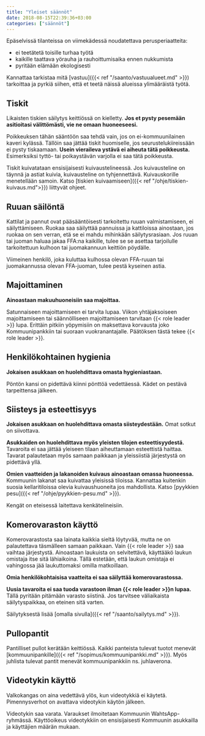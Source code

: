 ```yaml
---
title: "Yleiset säännöt"
date: 2018-08-15T22:39:36+03:00
categories: ["säännöt"]
---
```

Epäselvissä tilanteissa on viimekädessä noudatettava perusperiaatteita:

  - ei teetätetä toisille turhaa työtä
  - kaikille taattava yörauha ja rauhoittumisaika ennen nukkumista
  - pyritään elämään ekologisesti

Kannattaa tarkistaa mitä [vastuu]({{< ref "/saanto/vastuualueet.md" >}}) tarkoittaa ja pyrkiä siihen, että et teetä näissä alueissa ylimääräistä työtä.

## Tiskit
Likaisten tiskien säilytys keittiössä on kielletty. **Jos et pysty pesemään asitioitasi välittömästi, vie ne omaan huoneeseesi.** 

Poikkeuksen tähän sääntöön saa tehdä vain, jos on ei-kommuunilainen kaveri kylässä. Tällöin saa jättää tiskit huomiselle, jos seurustelukiireissään ei pysty tiskaamaan. **Usein vieraileva ystävä ei aiheuta tätä poikkeusta.** Esimerksiksi tyttö- tai poikaystävän varjolla ei saa tätä poikkeusta.

Tiskit kuivatataan ensisijaisesti kuivaustelineessä. Jos kuivausteline on täynnä ja astiat kuivia, kuivausteline on tyhjennettävä. Kuivauskorille menetellään samoin. Katso [tiskien kuivaamiseen]({{< ref "/ohje/tiskien-kuivaus.md">}}) liittyvät ohjeet.

## Ruuan säilöntä
Kattilat ja pannut ovat pääsääntöisesti tarkoitettu ruuan valmistamiseen, ei säilyttämiseen. Ruokaa saa säilyttää pannuissa ja kattiloissa ainostaan, jos ruokaa on sen verran, etä se ei mahdu mihinkään säilytysrasiaan. Jos ruuan tai juoman haluaa jakaa FFA:na kaikille, tulee se se asettaa tarjoilulle tarkoitettuun kulhoon tai juomakannuun keittiön pöydälle.

Viimeinen henkilö, joka kuluttaa kulhossa olevan FFA-ruuan tai juomakannussa olevan FFA-juoman, tulee pestä kyseinen astia.

## Majoittaminen
**Ainoastaan makuuhuoneisiin saa majoittaa.**

Satunnaiseen majoittamiseen ei tarvita lupaa. Viikon yhtäjaksoiseen majoittamiseen tai säännölliseen majoittamiseen tarvitaan {{< role leader >}} lupa. Erittäin pitkiin yöpymisiin on maksettava korvausta joko Kommuunipankkiin tai suoraan vuokranantajalle. Päätöksen tästä tekee {{< role leader >}}.

## Henkilökohtainen hygienia
**Jokaisen asukkaan on huolehdittava omasta hygieniastaan.**

Pöntön kansi on pidettävä kiinni pönttöä vedettäessä. Kädet on pestävä tarpeittensa jälkeen. 

## Siisteys ja esteettisyys
**Jokaisen asukkaan on huolehdittava omasta siisteydestään.** Omat sotkut on siivottava. 

**Asukkaiden on huolehdittava myös yleisten tilojen esteettisyydestä.** Tavaroita ei saa jättää yleiseen tilaan aiheuttamaan esteettistä haittaa. Tavarat palautetaan myös samaan paikkaan ja yleissiistiä järjestystä on pidettävä yllä.

**Omien vaatteiden ja lakanoiden kuivaus ainoastaan omassa huoneessa.** Kommuunin lakanat saa kuivattaa yleisissä tiloissa. Kannattaa kuitenkin suosia kellaritiloissa olevia kuivaushuoneita jos mahdollista. Katso [pyykkien pesu]({{< ref "/ohje/pyykkien-pesu.md" >}}).

Kengät on eteisessä laitettava kenkätelineisiin.

## Komerovaraston käyttö
Komerovarastosta saa lainata kaikkia sieltä löytyvää, mutta ne on palautettava täsmälleen samaan paikkaan. Vain {{< role leader >}} saa vaihtaa järjestystä. Ainoastaan laukuista on selvitettävä, käyttääkö laukun omistaja itse sitä lähiaikoina. Tällä estetään, että laukun omistaja ei vahingossa jää laukuttomaksi omilla matkoillaan.

**Omia henkilökohtaisisa vaatteita ei saa säilyttää komerovarastossa.**

**Uusia tavaroita ei saa tuoda varastoon ilman {{< role leader >}}n lupaa.** Tällä pyritään pitämään varasto siistinä. Jos tarvitsee väliaikaista säilytyspaikkaa, on eteinen sitä varten.

Säilytyksestä lisää [omalla sivulla]({{< ref "/saanto/sailytys.md" >}}).

## Pullopantit
Pantilliset pullot kerätään keittiössä. Kaikki panteista tulevat tuotot menevät [kommuunipankille]({{< ref "/sopimus/kommuunipankki.md" >}}). Myös juhlista tulevat pantit menevät kommuunipankkiin ns. juhlaverona.

## Videotykin käyttö
Valkokangas on aina vedettävä ylös, kun videotykkiä ei käytetä. Pimennysverhot on avattava videotykin käytön jälkeen.

Videotykin saa varata. Varaukset ilmoitetaan Kommuunin WahtsApp-ryhmässä. Käyttöoikeus videotykkiin on ensisijaisesti Kommuunin asukkailla ja käyttäjien määrän mukaan.

